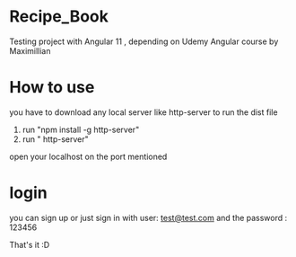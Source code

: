 # Recipe_Book
Testing project with Angular 11 , depending on Udemy Angular course by Maximillian

# How to use
  you have to download any local server like http-server to run the dist file
  1. run "npm install -g http-server"
  2. run " http-server"
 
 open your localhost on the port mentioned 

# login
you can sign up or just sign in with user: test@test.com and the password : 123456

That's it :D
  
